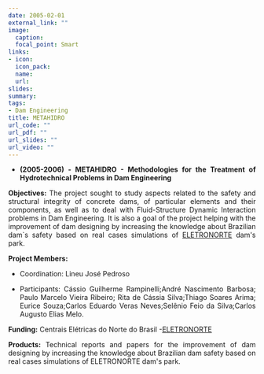 ```yaml
---
date: 2005-02-01
external_link: ""
image:
  caption: 
  focal_point: Smart
links:
- icon: 
  icon_pack: 
  name: 
  url: 
slides: 
summary: 
tags:
- Dam Engineering
title: METAHIDRO
url_code: ""
url_pdf: ""
url_slides: ""
url_video: ""
---
```


<div style="text-align: justify">



*  **(2005-2006) - METAHIDRO - Methodologies for the Treatment of Hydrotechnical Problems in Dam Engineering**

**Objectives:** The project sought to study aspects related to the safety and structural integrity of concrete dams, of particular elements and their components, as well as to deal with Fluid-Structure Dynamic Interaction problems in Dam Engineering. It is also a goal of the project helping with the improvement of dam designing by increasing the knowledge about Brazilian dam`s safety based on real cases simulations of [ELETRONORTE](https://www.eletronorte.gov.br/) dam's park.

**Project Members:**

* Coordination: Lineu José Pedroso

* Participants: Cássio Guilherme Rampinelli;André Nascimento Barbosa; Paulo Marcelo Vieira Ribeiro; Rita de Cássia Silva;Thiago Soares Arima; Eurice Souza;Carlos Eduardo Veras Neves;Selênio Feio da Silva;Carlos Augusto Elias Melo.

**Funding:** Centrais Elétricas do Norte do Brasil -[ELETRONORTE](https://www.eletronorte.gov.br/)

**Products:** Technical reports and papers for the improvement of dam designing by increasing the knowledge about Brazilian dam safety based on real cases simulations of ELETRONORTE dam's park.





